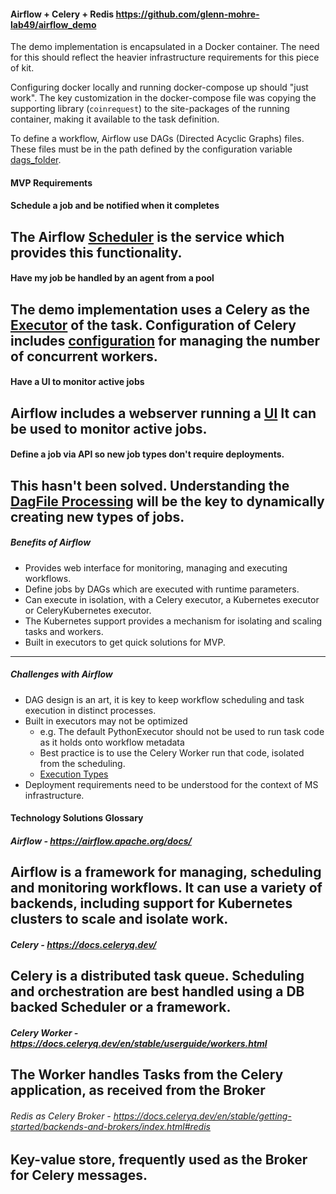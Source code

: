 #### Airflow + Celery + Redis https://github.com/glenn-mohre-lab49/airflow_demo

The demo implementation is encapsulated in a Docker container. The need for this
should reflect the heavier infrastructure requirements for this piece of kit.

Configuring docker locally and running docker-compose up should "just work".
The key customization in the docker-compose file was copying the supporting library 
(`coinrequest`) to the site-packages of the running container, making it available to the task definition.

To define a workflow, Airflow use DAGs (Directed Acyclic Graphs) files. 
These files must be in the path defined by the configuration variable [dags_folder](https://airflow.apache.org/docs/apache-airflow/stable/configurations-ref.html#dags-folder).

#### MVP Requirements

#### Schedule a job and be notified when it completes

The Airflow [Scheduler](https://airflow.apache.org/docs/apache-airflow/stable/concepts/scheduler.html)
is the service which provides this functionality.
---
#### Have my job be handled by an agent from a pool

The demo implementation uses a Celery as the [Executor](https://airflow.apache.org/docs/apache-airflow/stable/executor/index.html) of the task.
Configuration of Celery includes [configuration](https://docs.celeryq.dev/en/3.1/configuration.html#celeryd-concurrency) for managing the number of concurrent workers.
---
#### Have a UI to monitor active jobs

Airflow includes a webserver running a [UI](https://airflow.apache.org/docs/apache-airflow/stable/ui.html)
It can be used to monitor active jobs.
---
#### Define a job via API so new job types don't require deployments.

This hasn't been solved.
Understanding the [DagFile Processing](https://airflow.apache.org/docs/apache-airflow/stable/concepts/dagfile-processing.html)
will be the key to dynamically creating new types of jobs. 
---


##### Benefits of Airflow

- Provides web interface for monitoring, managing and executing workflows.
- Define jobs by DAGs which are executed with runtime parameters.
- Can execute in isolation, with a Celery executor, a Kubernetes executor or CeleryKubernetes executor.
- The Kubernetes support provides a mechanism for isolating and scaling tasks and workers.
- Built in executors to get quick solutions for MVP.
---
##### Challenges with Airflow

- DAG design is an art, it is key to keep workflow scheduling and task execution in distinct processes.
- Built in executors may not be optimized
  - e.g. The default PythonExecutor should not be used to run task code as it holds onto workflow metadata
  - Best practice is to use the Celery Worker  run that code, isolated from the scheduling.
  - [Execution Types](https://airflow.apache.org/docs/apache-airflow/stable/executor/index.html#executor-types)
- Deployment requirements need to be understood for the context of MS infrastructure.

#### Technology Solutions Glossary
##### Airflow - https://airflow.apache.org/docs/
Airflow is a framework for managing, scheduling and monitoring workflows. It can use a variety of backends,
including support for Kubernetes clusters to scale and isolate work.
---

##### Celery - https://docs.celeryq.dev/
Celery is a distributed task queue. Scheduling and orchestration are best handled using
a DB backed Scheduler or a framework.
---

##### Celery Worker - https://docs.celeryq.dev/en/stable/userguide/workers.html
The Worker handles Tasks from the Celery application, as received from the Broker
---
###### Redis as Celery Broker - https://docs.celeryq.dev/en/stable/getting-started/backends-and-brokers/index.html#redis

Key-value store, frequently used as the Broker for Celery messages.
---

